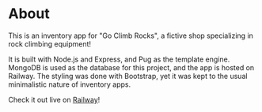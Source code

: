 # About

This is an inventory app for "Go Climb Rocks", a fictive shop specializing in rock climbing equipment!

It is built with Node.js and Express, and Pug as the template engine.
MongoDB is used as the database for this project, and the app is hosted on Railway.
The styling was done with Bootstrap, yet it was kept to the usual minimalistic nature of inventory apps.

Check it out live on [Railway](https://inventory-app-production-56a9.up.railway.app/shop)! 







